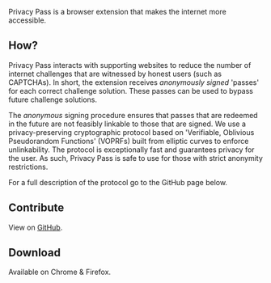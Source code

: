 Privacy Pass is a browser extension that makes the internet more accessible.

## How?

Privacy Pass interacts with supporting websites to reduce the number of internet challenges that are witnessed by honest users (such as CAPTCHAs). In short, the extension receives *anonymously signed* 'passes' for each correct challenge solution. These passes can be used to bypass future challenge solutions.

The *anonymous* signing procedure ensures that passes that are redeemed in the future are not feasibly linkable to those that are signed. We use a privacy-preserving cryptographic protocol based on 'Verifiable, Oblivious Pseudorandom Functions' (VOPRFs) built from elliptic curves to enforce unlinkability. The protocol is exceptionally fast and guarantees privacy for the user. As such, Privacy Pass is safe to use for those with strict anonymity restrictions. 

For a full description of the protocol go to the GitHub page below.

## Contribute

View on [GitHub](https://github.com/privacypass/challenge-bypass-extension).

## Download

Available on Chrome & Firefox.
